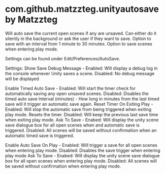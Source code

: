 # com.github.matzzteg.unityautosave by Matzzteg


Will auto save the current open scenes if any are unsaved.
Can either do it silently in the background or ask the user if they want to save.
Option to save with an interval from 1 minute to 30 minutes.
Option to save scenes when entering play mode.

Settings can be found under Edit/Preferences/AutoSave.

Settings:
Show Save Debug Message - 
	Enabled: Will display a debug log in the console whenever Unity saves a scene.
	Disabled: No debug message will be displayed

Enable Timed Auto Save - 
	Enabled: Will start the timer check for automatically saving any open unsaved scenes.
	Disabled: Disables the timed auto save
Interval (minutes) - How long in minutes from the last timed save will it trigger an automatic save again.
Reset Timer On Exiting Play - 
	Enabled: Will stop the automatic save from being triggered when exiting play mode. Resets the timer.
	Disabled: Will keep the previous last save time when exiting play mode.
Ask To Save - 
	Enabed: Will display the unity scene save dialogue box for all open scenes when and automatic save is triggered. 
	Disabled: All scenes will be saved without confirmation when an automatic timed save is triggered.

Enable Auto Save On Play - 
	Enabled: Will trigger a save for all open scenes when entering play mode.
	Disabled: Disables the save trigger when entering play mode
Ask To Save - 
	Enabed: Will display the unity scene save dialogue box for all open scenes when entering play mode. 
	Disabled: All scenes will be saved without confirmation when entering play mode.
